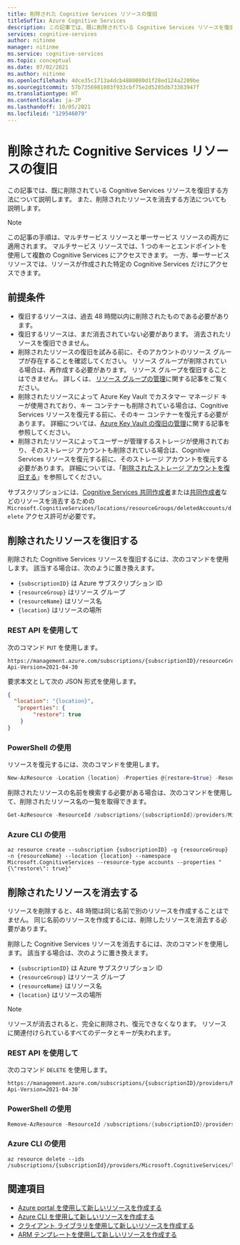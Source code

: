 ```yaml
---
title: 削除された Cognitive Services リソースの復旧
titleSuffix: Azure Cognitive Services
description: この記事では、既に削除されている Cognitive Services リソースを復旧する方法について説明します。
services: cognitive-services
author: nitinme
manager: nitinme
ms.service: cognitive-services
ms.topic: conceptual
ms.date: 07/02/2021
ms.author: nitinme
ms.openlocfilehash: 4dce35c1713a4dcb4880080d1f28ed124a2209be
ms.sourcegitcommit: 57b7356981803f933cbf75e2d5285db73383947f
ms.translationtype: HT
ms.contentlocale: ja-JP
ms.lasthandoff: 10/05/2021
ms.locfileid: "129546079"
---
```

# <a name="recover-deleted-cognitive-services-resources"></a>削除された Cognitive Services リソースの復旧

この記事では、既に削除されている Cognitive Services リソースを復旧する方法について説明します。 また、削除されたリソースを消去する方法についても説明します。

> [!NOTE]
> この記事の手順は、マルチサービス リソースと単一サービス リソースの両方に適用されます。 マルチサービス リソースでは、1 つのキーとエンドポイントを使用して複数の Cognitive Services にアクセスできます。 一方、単一サービス リソースでは、リソースが作成された特定の Cognitive Services だけにアクセスできます。

## <a name="prerequisites"></a>前提条件

* 復旧するリソースは、過去 48 時間以内に削除されたものである必要があります。
* 復旧するリソースは、まだ消去されていない必要があります。 消去されたリソースを復旧できません。
* 削除されたリソースの復旧を試みる前に、そのアカウントのリソース グループが存在することを確認してください。 リソース グループが削除されている場合は、再作成する必要があります。 リソース グループを復旧することはできません。 詳しくは、 [リソース グループの管理](../azure-resource-manager/management/manage-resource-groups-portal.md)に関する記事をご覧ください。
* 削除されたリソースによって Azure Key Vault でカスタマー マネージド キーが使用されており、キー コンテナーも削除されている場合は、Cognitive Services リソースを復元する前に、そのキー コンテナーを復元する必要があります。 詳細については、[Azure Key Vault の復旧の管理](../key-vault/general/key-vault-recovery.md)に関する記事を参照してください。
* 削除されたリソースによってユーザーが管理するストレージが使用されており、そのストレージ アカウントも削除されている場合は、Cognitive Services リソースを復元する前に、そのストレージ アカウントを復元する必要があります。 詳細については、「[削除されたストレージ アカウントを復旧する](../storage/common/storage-account-recover.md)」を参照してください。

サブスクリプションには、[Cognitive Services 共同作成者](../role-based-access-control/built-in-roles.md#cognitive-services-contributor)または[共同作成者](../role-based-access-control/built-in-roles.md#contributor)などのリソースを消去するための `Microsoft.CognitiveServices/locations/resourceGroups/deletedAccounts/delete` アクセス許可が必要です。 

## <a name="recover-a-deleted-resource"></a>削除されたリソースを復旧する 

削除された Cognitive Services リソースを復旧するには、次のコマンドを使用します。 該当する場合は、次のように置き換えます。

* `{subscriptionID}` は Azure サブスクリプション ID
* `{resourceGroup}` はリソース グループ
* `{resourceName}` はリソース名
* `{location}` はリソースの場所

### <a name="using-the-rest-api"></a>REST API を使用して

次のコマンド `PUT` を使用します。

```rest-api
https://management.azure.com/subscriptions/{subscriptionID}/resourceGroups/{resourceGroup}/providers/Microsoft.CognitiveServices/accounts/{resourceName}?Api-Version=2021-04-30
```

要求本文として次の JSON 形式を使用します。

```json
{ 
  "location": "{location}", 
   "properties": { 
        "restore": true 
    } 
} 
```

### <a name="using-powershell"></a>PowerShell の使用

リソースを復元するには、次のコマンドを使用します。 

```powershell
New-AzResource -Location {location} -Properties @{restore=$true} -ResourceId /subscriptions/{subscriptionID}/resourceGroups/{resourceGroup}/providers/Microsoft.CognitiveServices/accounts/{resourceName}   -ApiVersion 2021-04-30 
```

削除されたリソースの名前を検索する必要がある場合は、次のコマンドを使用して、削除されたリソース名の一覧を取得できます。 

```powershell
Get-AzResource -ResourceId /subscriptions/{subscriptionId}/providers/Microsoft.CognitiveServices/deletedAccounts -ApiVersion 2021-04-30 
```

### <a name="using-the-azure-cli"></a>Azure CLI の使用

```azurecli-interactive
az resource create --subscription {subscriptionID} -g {resourceGroup} -n {resourceName} --location {location} --namespace Microsoft.CognitiveServices --resource-type accounts --properties "{\"restore\": true}"
```

## <a name="purge-a-deleted-resource"></a>削除されたリソースを消去する 

リソースを削除すると、48 時間は同じ名前で別のリソースを作成することはでません。 同じ名前のリソースを作成するには、削除したリソースを消去する必要があります。

削除した Cognitive Services リソースを消去するには、次のコマンドを使用します。 該当する場合は、次のように置き換えます。

* `{subscriptionID}` は Azure サブスクリプション ID
* `{resourceGroup}` はリソース グループ
* `{resourceName}` はリソース名
* `{location}` はリソースの場所

> [!NOTE]
> リソースが消去されると、完全に削除され、復元できなくなります。 リソースに関連付けられているすべてのデータとキーが失われます。

### <a name="using-the-rest-api"></a>REST API を使用して

次のコマンド `DELETE` を使用します。

```rest-api
https://management.azure.com/subscriptions/{subscriptionID}/providers/Microsoft.CognitiveServices/locations/{location}/resourceGroups/{resourceGroup}/deletedAccounts/{resourceName}?Api-Version=2021-04-30`
```

### <a name="using-powershell"></a>PowerShell の使用

```powershell
Remove-AzResource -ResourceId /subscriptions/{subscriptionID}/providers/Microsoft.CognitiveServices/locations/{location}/resourceGroups/{resourceGroup}/deletedAccounts/{resourceName}  -ApiVersion 2021-04-30`
```

### <a name="using-the-azure-cli"></a>Azure CLI の使用

```azurecli-interactive
az resource delete --ids /subscriptions/{subscriptionId}/providers/Microsoft.CognitiveServices/locations/{location}/resourceGroups/{resourceGroup}/deletedAccounts/{resourceName}
```

## <a name="see-also"></a>関連項目
* [Azure portal を使用して新しいリソースを作成する](cognitive-services-apis-create-account.md)
* [Azure CLI を使用して新しいリソースを作成する](cognitive-services-apis-create-account-cli.md)
* [クライアント ライブラリを使用して新しいリソースを作成する](cognitive-services-apis-create-account-client-library.md)
* [ARM テンプレートを使用して新しいリソースを作成する](create-account-resource-manager-template.md)
